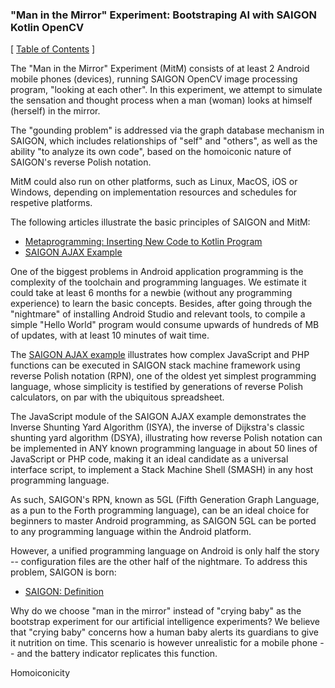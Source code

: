 ### "Man in the Mirror" Experiment: Bootstraping AI with SAIGON Kotlin OpenCV

\[ [Table of Contents](https://github.com/udexon/SAIGON/blob/master/0_Table_of_Contents.md) \]

The "Man in the Mirror" Experiment (MitM) consists of at least 2 Android mobile phones (devices), running SAIGON OpenCV image processing program, "looking at each other". In this experiment, we attempt to simulate the sensation and thought process when a man (woman) looks at himself (herself) in the mirror. 

The "gounding problem" is addressed via the graph database mechanism in SAIGON, which includes relationships of "self" and "others", as well as the ability "to analyze its own code", based on the homoiconic nature of SAIGON's reverse Polish notation.

MitM could also run on other platforms, such as Linux, MacOS, iOS or Windows, depending on implementation resources and schedules for respetive platforms.

The following articles illustrate the basic principles of SAIGON and MitM:

- [ Metaprogramming: Inserting New Code to Kotlin Program ](https://github.com/udexon/SAIGON/blob/master/S_insert.md)
- [SAIGON AJAX Example](http://5gl.epizy.com/nsm/fgl.html)

One of the biggest problems in Android application programming is the complexity of the toolchain and programming languages. We estimate it could take at least 6 months for a newbie (without any programming experience) to learn the basic concepts. Besides, after going through the "nightmare" of installing Android Studio and relevant tools, to compile a simple "Hello World" program would consume upwards of hundreds of MB of updates, with at least 10 minutes of wait time.

The [SAIGON AJAX example](http://5gl.epizy.com/nsm/fgl.html) illustrates how complex JavaScript and PHP functions can be executed in SAIGON stack machine framework using reverse Polish notation (RPN), one of the oldest yet simplest programming language, whose simplicity is testified by generations of reverse Polish calculators, on par with the ubiquitous spreadsheet.

The JavaScript module of the SAIGON AJAX example demonstrates the Inverse Shunting Yard Algorithm (ISYA), the inverse of Dijkstra's classic shunting yard algorithm (DSYA), illustrating how reverse Polish notation can be implemented in ANY known programming language in about 50 lines of JavaScript or PHP code, making it an ideal candidate as a universal interface script, to implement a Stack Machine Shell (SMASH) in any host programming language.

As such, SAIGON's RPN, known as 5GL (Fifth Generation Graph Language, as a pun to the Forth programming language), can be an ideal choice for beginners to master Android programming, as SAIGON 5GL can be ported to any programming language within the Android platform.

However, a unified programming language on Android is only half the story -- configuration files are the other half of the nightmare. To address this problem, SAIGON is born:

- [ SAIGON: Definition ](https://github.com/udexon/SAIGON/blob/master/SAIGON_def.md)

Why do we choose "man in the mirror" instead of "crying baby" as the bootstrap experiment for our artificial intelligence experiments? We believe that "crying baby" concerns how a human baby alerts its guardians to give it nutrition on time. This scenario is however unrealistic for a mobile phone -- and the battery indicator replicates this function.

Homoiconicity
